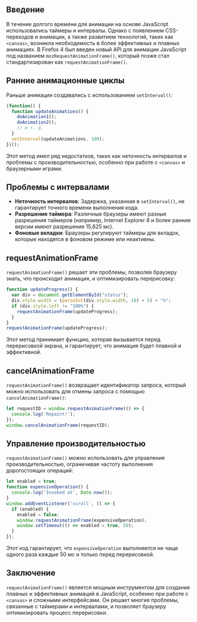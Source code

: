 ## Введение

В течение долгого времени для анимации на основе JavaScript использовались таймеры и интервалы. Однако с появлением CSS-переходов и анимации, а также развитием технологий, таких как `<canvas>`, возникла необходимость в более эффективных и плавных анимациях. В Firefox 4 был введен новый API для анимации JavaScript под названием `mozRequestAnimationFrame()`, который позже стал стандартизирован как `requestAnimationFrame()`.

## Ранние анимационные циклы

Раньше анимации создавались с использованием `setInterval()`:

```javascript
(function() {
  function updateAnimations() {
    doAnimation1();
    doAnimation2();
    // и т. д.
  }
  setInterval(updateAnimations, 100);
})();
```

Этот метод имел ряд недостатков, таких как неточность интервалов и проблемы с производительностью, особенно при работе с `<canvas>` и браузерными играми.

## Проблемы с интервалами

- **Неточность интервалов**: Задержка, указанная в `setInterval()`, не гарантирует точного времени выполнения кода.
- **Разрешение таймера**: Различные браузеры имеют разные разрешения таймеров (например, Internet Explorer 8 и более ранние версии имеют разрешение 15,625 мс).
- **Фоновые вкладки**: Браузеры регулируют таймеры для вкладок, которые находятся в фоновом режиме или неактивны.

## requestAnimationFrame

`requestAnimationFrame()` решает эти проблемы, позволяя браузеру знать, что происходит анимация, и оптимизировать перерисовку:

```javascript
function updateProgress() {
  var div = document.getElementById("status");
  div.style.width = (parseInt(div.style.width, 10) + 5) + "%";
  if (div.style.left != "100%") {
    requestAnimationFrame(updateProgress);
  }
}
requestAnimationFrame(updateProgress);
```

Этот метод принимает функцию, которая вызывается перед перерисовкой экрана, и гарантирует, что анимация будет плавной и эффективной.

## cancelAnimationFrame

`requestAnimationFrame()` возвращает идентификатор запроса, который можно использовать для отмены запроса с помощью `cancelAnimationFrame()`:

```javascript
let requestID = window.requestAnimationFrame(() => {
  console.log('Repaint!');
});
window.cancelAnimationFrame(requestID);
```

## Управление производительностью

`requestAnimationFrame()` можно использовать для управления производительностью, ограничивая частоту выполнения дорогостоящих операций:

```javascript
let enabled = true;
function expensiveOperation() {
  console.log('Invoked at', Date.now());
}
window.addEventListener('scroll', () => {
  if (enabled) {
    enabled = false;
    window.requestAnimationFrame(expensiveOperation);
    window.setTimeout(() => enabled = true, 50);
  }
});
```

Этот код гарантирует, что `expensiveOperation` выполняется не чаще одного раза каждые 50 мс и только перед перерисовкой.

## Заключение

`requestAnimationFrame()` является мощным инструментом для создания плавных и эффективных анимаций в JavaScript, особенно при работе с `<canvas>` и сложными интерфейсами. Он решает многие проблемы, связанные с таймерами и интервалами, и позволяет браузеру оптимизировать процесс перерисовки.